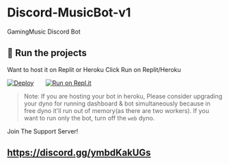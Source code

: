 # Discord-MusicBot-v1
GamingMusic Discord Bot

## 💨 Run the projects

Want to host it on Replit or Heroku Click Run on Replit/Heroku

[![Deploy](https://www.herokucdn.com/deploy/button.svg)](https://heroku.com/deploy?template=https://github.com/CloudGamer131/Discord-MusicBot-v1)&nbsp;&nbsp;&nbsp;&nbsp;&nbsp;&nbsp;
[![Run on Repl.it](https://repl.it/badge/github/SudhanPlayz/Discord-MusicBot)](https://repl.it/github/CloudGamer131/Discord-MusicBot-v1)
> Note: If you are hosting your bot in heroku, Please consider upgrading your dyno for running dashboard & bot simultaneously because in free dyno it'll run out of memory(as there are two workers). If you want to run only the bot, turn off the `web` dyno.


Join The Support Server! 
## https://discord.gg/ymbdKakUGs
